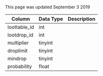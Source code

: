 This page was updated September 3 2019

| Column       | Data Type | Description |
| ------------ | --------- | ----------- |
| loottable_id | int       |             |
| lootdrop_id  | int       |             |
| multiplier   | tinyint   |             |
| droplimit    | tinyint   |             |
| mindrop      | tinyint   |             |
| probability  | float     |             |